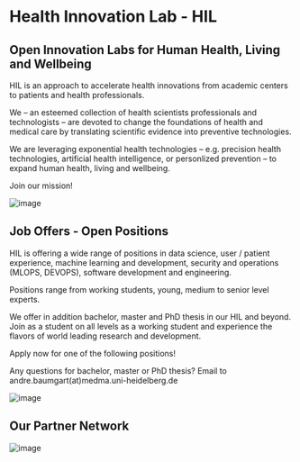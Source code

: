 # Health Innovation Lab - HIL

## Open Innovation Labs for Human Health, Living and Wellbeing

HIL is an approach to accelerate health innovations from academic centers to patients and health professionals. 

We – an esteemed collection of health scientists professionals and technologists – are devoted to change the foundations of health and medical care by translating scientific evidence into preventive technologies. 

We are leveraging exponential health technologies – e.g. precision health technologies, artificial health intelligence, or personlized prevention – to expand human health, living and wellbeing.

Join our mission!  

![image](https://user-images.githubusercontent.com/70061343/198570139-1ac621af-0641-4f83-b661-d59ef130c14d.png)

## Job Offers - Open Positions 

HIL is offering a wide range of positions in data science, user / patient experience, machine learning and development, security and operations (MLOPS, DEVOPS), software development and engineering. 

Positions range from working students, young, medium to senior level experts. 

We offer in addition bachelor, master and PhD thesis in our HIL and beyond. Join as a student on all levels as a working student and experience the flavors of world leading research and development.

Apply now for one of the following positions!

Any questions for bachelor, master or PhD thesis? 
Email to andre.baumgart(at)medma.uni-heidelberg.de

![image](https://user-images.githubusercontent.com/70061343/198593923-d51d01b2-1669-4d96-a365-187c49ffed7a.png)


## Our Partner Network

![image](https://user-images.githubusercontent.com/70061343/198593205-23c95979-5a1c-4092-a4af-95f2ef6f7fd8.png)
